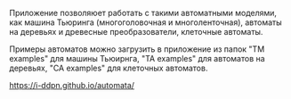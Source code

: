 Приложение позволяюет работать с такими автоматными моделями, как машина Тьюринга (многоголовочная и многоленточная), автоматы на деревьях и древесные преобразователи, клеточные автоматы.

Примеры автоматов можно загрузить в приложение из папок "TM examples" для машины Тьюирнга, "TA examples" для автоматов на деревьях, "CA examples" для клеточных автоматов.

https://i-ddpn.github.io/automata/
